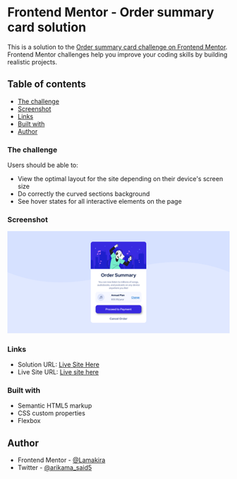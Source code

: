 # Frontend Mentor - Order summary card solution

This is a solution to the [Order summary card challenge on Frontend Mentor](https://www.frontendmentor.io/challenges/order-summary-component-QlPmajDUj). Frontend Mentor challenges help you improve your coding skills by building realistic projects. 


## Table of contents

  - [The challenge](#the-challenge)
  - [Screenshot](#screenshot)
  - [Links](#links)
  - [Built with](#built-with)
  - [Author](#author)


### The challenge

Users should be able to:

- View the optimal layout for the site depending on their device's screen size
- Do correctly  the curved sections background
- See hover states for all interactive elements on the page

### Screenshot

![](Screenshot%202023-09-15%20at%2017-45-53%20Order%20Summary%20Component.png)

### Links

- Solution URL: [Live Site Here](https://github.com/Lamakira/order-summary-component)
- Live Site URL: [Live site here](https://lamakira.github.io/order-summary-component/)

### Built with

- Semantic HTML5 markup
- CSS custom properties
- Flexbox

## Author

- Frontend Mentor - [@Lamakira](https://www.frontendmentor.io/profile/Lamakira)
- Twitter - [@arikama_said5](https://twitter.com/arikama_said5)
